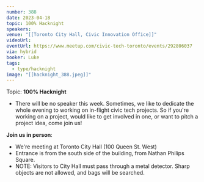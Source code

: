 ```yaml
---
number: 388
date: 2023-04-18
topic: 100% Hacknight
speakers:
venue: "[[Toronto City Hall, Civic Innovation Office]]"
videoUrl:
eventUrl: https://www.meetup.com/civic-tech-toronto/events/292806037
via: hybrid
booker: Luke
tags:
  - type/hacknight
image: "[[hacknight_388.jpeg]]"
---
```


Topic: **100% Hacknight**

* There will be no speaker this week. Sometimes, we like to dedicate the whole evening to working on in-flight civic tech projects. So if you're working on a project, would like to get involved in one, or want to pitch a project idea, come join us!

**Join us in person**:

* We're meeting at Toronto City Hall (100 Queen St. West)
* Entrance is from the south side of the building, from Nathan Philips Square.
* NOTE: Visitors to City Hall must pass through a metal detector. Sharp objects are not allowed, and bags will be searched.
